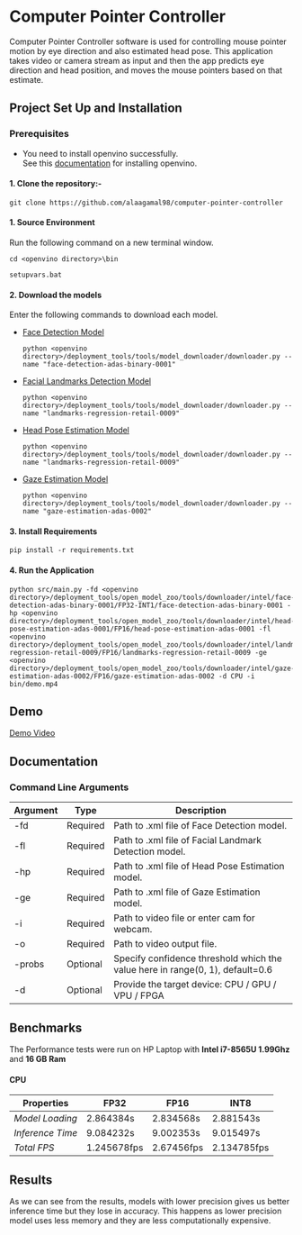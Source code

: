 # Computer Pointer Controller

Computer Pointer Controller software is used for controlling mouse pointer motion by eye direction and also estimated head pose. This application takes video or camera stream as input and then the app predicts eye direction and head position, and moves the mouse pointers based on that estimate.

## Project Set Up and Installation
### Prerequisites
  - You need to install openvino successfully. <br/>
  See this [documentation](https://docs.openvinotoolkit.org/latest/index.html) for installing openvino.

#### 1. Clone the repository:- 

```
git clone https://github.com/alaagamal98/computer-pointer-controller
```

#### 1. Source Environment

Run the following command on a new terminal window.

```
cd <openvino directory>\bin
```
```
setupvars.bat
```

#### 2. Download the models

Enter the following commands to download each model.

 -  [Face Detection Model](https://docs.openvinotoolkit.org/latest/_models_intel_face_detection_adas_binary_0001_description_face_detection_adas_binary_0001.html)


    ```
    python <openvino directory>/deployment_tools/tools/model_downloader/downloader.py --name "face-detection-adas-binary-0001"
    ```

- [Facial Landmarks Detection Model](https://docs.openvinotoolkit.org/latest/_models_intel_landmarks_regression_retail_0009_description_landmarks_regression_retail_0009.html)

    ```
    python <openvino directory>/deployment_tools/tools/model_downloader/downloader.py --name "landmarks-regression-retail-0009"
    ```

- [Head Pose Estimation Model](https://docs.openvinotoolkit.org/latest/_models_intel_head_pose_estimation_adas_0001_description_head_pose_estimation_adas_0001.html)

    ```
    python <openvino directory>/deployment_tools/tools/model_downloader/downloader.py --name "landmarks-regression-retail-0009"
    ```

- [Gaze Estimation Model](https://docs.openvinotoolkit.org/latest/_models_intel_gaze_estimation_adas_0002_description_gaze_estimation_adas_0002.html)

    ```
    python <openvino directory>/deployment_tools/tools/model_downloader/downloader.py --name "gaze-estimation-adas-0002"
    ```

#### 3. Install Requirements

```
pip install -r requirements.txt
```

#### 4. Run the Application

```
python src/main.py -fd <openvino directory>/deployment_tools/open_model_zoo/tools/downloader/intel/face-detection-adas-binary-0001/FP32-INT1/face-detection-adas-binary-0001 -hp <openvino directory>/deployment_tools/open_model_zoo/tools/downloader/intel/head-pose-estimation-adas-0001/FP16/head-pose-estimation-adas-0001 -fl <openvino directory>/deployment_tools/open_model_zoo/tools/downloader/intel/landmarks-regression-retail-0009/FP16/landmarks-regression-retail-0009 -ge <openvino directory>/deployment_tools/open_model_zoo/tools/downloader/intel/gaze-estimation-adas-0002/FP16/gaze-estimation-adas-0002 -d CPU -i bin/demo.mp4 
```
## Demo

[Demo Video](https://youtu.be/R6MyJ1eKRz8)

## Documentation

### Command Line Arguments

Argument|Type|Description
| ------------- | ------------- | -------------
-fd | Required | Path to .xml file of Face Detection model.
-fl | Required | Path to .xml file of Facial Landmark Detection model.
-hp| Required | Path to .xml file of Head Pose Estimation model.
-ge| Required | Path to .xml file of Gaze Estimation model.
-i| Required | Path to video file or enter cam for webcam.
-o| Required | Path to video output file.
-probs  | Optional | Specify confidence threshold which the value here in range(0, 1), default=0.6
-d | Optional | Provide the target device: CPU / GPU / VPU / FPGA

## Benchmarks

The Performance tests were run on HP Laptop with **Intel i7-8565U 1.99Ghz** and **16 GB Ram**

#### CPU

| Properties       | FP32        | FP16        | INT8        |
| ---------------- | ----------- | ----------- | ----------- |
| *Model Loading*  | 2.864384s   | 2.834568s   | 2.881543s   |
| *Inference Time* | 9.084232s   | 9.002353s   | 9.015497s   |
| *Total FPS*      | 1.245678fps | 2.67456fps | 2.134785fps |


## Results

As we can see from the results, models with lower precision gives us better inference time but they lose in accuracy. This happens as lower precision model uses less memory and they are less computationally expensive.
